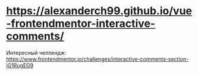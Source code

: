 # https://alexanderch99.github.io/vue-frontendmentor-interactive-comments/

Интересный челлендж: https://www.frontendmentor.io/challenges/interactive-comments-section-iG1RugEG9
